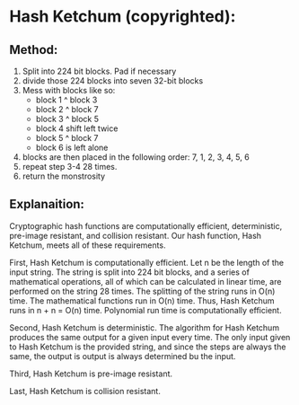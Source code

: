 # Hash Ketchum (copyrighted):

## Method:
1. Split into 224 bit blocks. Pad if necessary
2. divide those 224 blocks into seven 32-bit blocks
3. Mess with blocks like so:
    * block 1 ^ block 3
    * block 2 ^ block 7
    * block 3 ^ block 5
    * block 4 shift left twice
    * block 5 ^ block 7
    * block 6 is left alone
4. blocks are then placed in the following order: 7, 1, 2, 3, 4, 5, 6
5. repeat step 3-4 28 times.
6. return the monstrosity

## Explanaition:
Cryptographic hash functions are computationally efficient, deterministic, pre-image resistant,
and collision resistant. Our hash function, Hash Ketchum, meets all of these requirements. 

First, Hash Ketchum is computationally efficient. Let n be the length of the input string.
The string is split into 224 bit blocks, and a series of mathematical operations,
all of which can be calculated in linear time, are performed on the string 28 times.
The splitting of the string runs in O(n) time. The mathematical functions run in O(n) time.
Thus, Hash Ketchum runs in n + n = O(n) time. Polynomial run time is computationally efficient.

Second, Hash Ketchum is deterministic. The algorithm for Hash Ketchum produces the same output
for a given input every time. The only input given to Hash Ketchum is the provided string,
and since the steps are always the same, the output is output is always determined bu the input.

Third, Hash Ketchum is pre-image resistant.

Last, Hash Ketchum is collision resistant.